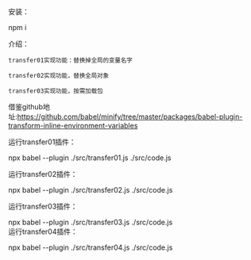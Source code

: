 安装：  

  npm i
  

介绍：  

    transfer01实现功能：替换掉全局的变量名字  

    transfer02实现功能，替换全局对象  

    transfer03实现功能，按需加载包  

借鉴github地址:https://github.com/babel/minify/tree/master/packages/babel-plugin-transform-inline-environment-variables  


运行transfer01插件：  

   npx babel --plugin ./src/transfer01.js ./src/code.js  

运行transfer02插件：  

  npx babel --plugin ./src/transfer02.js ./src/code.js  

运行transfer03插件：  

  npx babel --plugin ./src/transfer03.js ./src/code.js  
运行transfer04插件：  

  npx babel --plugin ./src/transfer04.js ./src/code.js  
